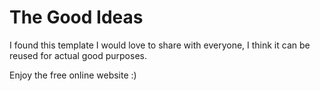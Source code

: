# The Good Ideas

I found this template I would love to share with everyone, I think it can be reused for actual good purposes.

Enjoy the free online website :) 
